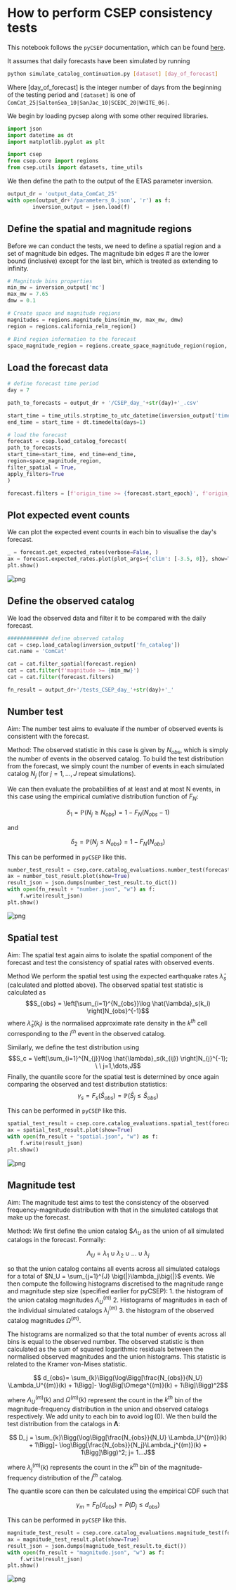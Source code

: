 # How to perform CSEP consistency tests

This notebook follows the `pyCSEP` documentation, which can be found [here](https://docs.cseptesting.org/index.html).

It assumes that daily forecasts have been simulated by running

  ```bash
  python simulate_catalog_continuation.py [dataset] [day_of_forecast]
  ```
Where [day_of_forecast] is the integer number of days from the beginning of the testing period and `[dataset]` is one of `ComCat_25|SaltonSea_10|SanJac_10|SCEDC_20|WHITE_06|`.

We begin by loading pycsep along with some other required libraries.


```python
import json
import datetime as dt
import matplotlib.pyplot as plt

import csep
from csep.core import regions
from csep.utils import datasets, time_utils
```

We then define the path to the output of the ETAS parameter inversion.


```python
output_dr = 'output_data_ComCat_25'
with open(output_dr+'/parameters_0.json', 'r') as f:
        inversion_output = json.load(f)
```

## Define the spatial and magnitude regions

Before we can conduct the tests, we need to define a spatial region and a set of magnitude bin edges. The magnitude bin edges # are the lower bound (inclusive) except for the last bin, which is treated as extending to infinity.


```python
# Magnitude bins properties
min_mw = inversion_output['mc']							
max_mw = 7.65
dmw = 0.1

# Create space and magnitude regions
magnitudes = regions.magnitude_bins(min_mw, max_mw, dmw)
region = regions.california_relm_region()

# Bind region information to the forecast
space_magnitude_region = regions.create_space_magnitude_region(region, magnitudes)
```

## Load the forecast data


```python
# define forecast time period
day = 7

path_to_forecasts = output_dr + '/CSEP_day_'+str(day)+'_.csv'

start_time = time_utils.strptime_to_utc_datetime(inversion_output['timewindow_end'])+ dt.timedelta(days=day)
end_time = start_time + dt.timedelta(days=1)

# load the forecast
forecast = csep.load_catalog_forecast(
path_to_forecasts,
start_time=start_time, end_time=end_time,
region=space_magnitude_region,
filter_spatial = True,
apply_filters=True
)

forecast.filters = [f'origin_time >= {forecast.start_epoch}', f'origin_time < {forecast.end_epoch}', f'magnitude >= {forecast.min_magnitude}']
```

## Plot expected event counts

We can plot the expected event counts in each bin to visualise the day's forecast.


```python
_ = forecast.get_expected_rates(verbose=False, )
ax = forecast.expected_rates.plot(plot_args={'clim': [-3.5, 0]}, show=True)
plt.show()
```


    
![png](README_files/README_13_0.png)
    


## Define the observed catalog

We load the observed data and filter it to be compared with the daily forecast.


```python
############# define observed catalog
cat = csep.load_catalog(inversion_output['fn_catalog'])		
cat.name = 'ComCat'

cat = cat.filter_spatial(forecast.region)
cat = cat.filter(f'magnitude >= {min_mw}')
cat = cat.filter(forecast.filters)	

fn_result = output_dr+'/tests_CSEP_day_'+str(day)+'_'	
```

## Number test

Aim: The number test aims to evaluate if the number of observed events is consistent with the forecast.

Method: The observed statistic in this case is given by $N_{obs}$, which is simply the number of events in the observed catalog. To build the test distribution from the forecast, we simply count the number of events in each simulated catalog $N_j$ (for $j=1,\dots,J$ repeat simulations).

We can then evaluate the probabilities of at least and at most N events, in this case using the empirical cumlative distribution function of $F_N$:

$$\delta_1 = \mathbb{P}(N_j \geq N_{obs}) = 1 - F_N(N_{obs}-1)$$

and

$$\delta_2 = \mathbb{P}(N_j \leq N_{obs}) = 1 - F_N(N_{obs})$$

This can be performed in `pyCSEP` like this.


```python
number_test_result = csep.core.catalog_evaluations.number_test(forecast, cat,verbose=False)
ax = number_test_result.plot(show=True)
result_json = json.dumps(number_test_result.to_dict())
with open(fn_result + "number.json", "w") as f:
    f.write(result_json)
plt.show()
```


    
![png](README_files/README_21_0.png)
    


## Spatial test

Aim: The spatial test again aims to isolate the spatial component of the forecast and test the consistency of spatial rates with observed events.

Method We perform the spatial test using the expected earthquake rates $\hat{\lambda}_s$ (calculated and plotted above). The observed spatial test statistic is calculated as
$$S_{obs} = \left[\sum_{i=1}^{N_{obs}}\log \hat{\lambda}_s(k_i) \right]N_{obs}^{-1}$$
where $\hat{\lambda}_s(k_i)$ is the normalised approximate rate density in the $k^{th}$ cell corresponding to the $i^{th}$ event in the observed catalog.

Similarly, we define the test distribution using
$$S_c = \left[\sum_{i=1}^{N_{j}}\log \hat{\lambda}_s(k_{ij}) \right]N_{j}^{-1}; \ \ j=1,\dots,J$$ 
Finally, the quantile score for the spatial test is determined by once again comparing the observed and test distribution statistics:
$$\gamma_s = F_s(\hat{S}_{obs}) = \mathbb{P}(\hat{S}_j \leq \hat{S}_{obs}) $$ 

This can be performed in `pyCSEP` like this.


```python
spatial_test_result = csep.core.catalog_evaluations.spatial_test(forecast, cat, verbose=False)
ax = spatial_test_result.plot(show=True)
with open(fn_result + "spatial.json", "w") as f:
    f.write(result_json)
plt.show()
```


    
![png](README_files/README_25_0.png)
    


## Magnitude test

Aim: The magnitude test aims to test the consistency of the observed frequency-magnitude distribution with that in the simulated catalogs that make up the forecast.

Method: We first define the union catalog $\$\Lambda_U$ as the union of all simulated catalogs in the forecast. Formally:

$$ \Lambda_U = { \lambda_1 \cup \lambda_2 \cup ... \cup \lambda_j } $$

so that the union catalog contains all events across all simulated catalogs for a total of $N_U = \sum_{j=1}^{J} \big{|}\lambda_j\big{|}$ events. We then compute the following histograms discretised to the magnitude range and magnitude step size (specified earlier for pyCSEP): 1. the histogram of the union catalog magnitudes $\Lambda_U^{(m)}$ 2. Histograms of magnitudes in each of the individual simulated catalogs $\lambda_j^{(m)}$ 3. the histogram of the observed catalog magnitudes $\Omega^{(m)}$.

The histograms are normalized so that the total number of events across all bins is equal to the observed number. The observed statistic is then calculated as the sum of squared logarithmic residuals between the normalised observed magnitudes and the union histograms. This statistic is related to the Kramer von-Mises statistic.

$$ d_{obs}= \sum_{k}\Bigg(\log\Bigg[\frac{N_{obs}}{N_U} \Lambda_U^{(m)}(k) + 1\Bigg]- \log\Big[\Omega^{(m)}(k) + 1\Big]\Bigg)^2$$

where $\Lambda_U^{(m)}(k)$ and $\Omega^{(m)}(k)$ represent the count in the $k^{th}$ bin of the magnitude-frequency distribution in the union and observed catalogs respectively. We add unity to each bin to avoid $\log(0)$. We then build the test distribution from the catalogs in $\boldsymbol{\Lambda}$:

$$ D_j = \sum_{k}\Bigg(\log\Bigg[\frac{N_{obs}}{N_U} \Lambda_U^{(m)}(k) + 1\Bigg]- \log\Bigg[\frac{N_{obs}}{N_j}\Lambda_j^{(m)}(k) + 1\Bigg]\Bigg)^2; j= 1...J$$

where $\lambda_j^{(m)}(k)$ represents the count in the $k^{th}$ bin of the magnitude-frequency distribution of the $j^{th}$ catalog.

The quantile score can then be calculated using the empirical CDF such that

$$\gamma_m = F_D(d_{obs})= P(D_j \leq d_{obs})$$

This can be performed in `pyCSEP` like this.


```python
magnitude_test_result = csep.core.catalog_evaluations.magnitude_test(forecast, cat,verbose = False)
ax = magnitude_test_result.plot(show=True)
result_json = json.dumps(magnitude_test_result.to_dict())
with open(fn_result + "magnitude.json", "w") as f:
    f.write(result_json)
plt.show()
```


    
![png](README_files/README_29_0.png)
    


